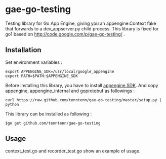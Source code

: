 gae-go-testing
==============

Testing library for Go App Engine, giving you an appengine.Context fake that forwards to a dev_appserver.py child process.
This library is fixed for go1 based on http://code.google.com/p/gae-go-testing/ .

Installation
-----

Set environment variables :

    export APPENGINE_SDK=/usr/local/google_appengine
    export PATH=$PATH:$APPENGINE_SDK

Before installing this library, you have to install [appengine SDK](https://developers.google.com/appengine/downloads#Google_App_Engine_SDK_for_Go).
And copy appengine, appengine_internal and goprotobuf as followings :

    curl https://raw.github.com/tenntenn/gae-go-testing/master/setup.py | python

This library can be installed as following :

    $go get github.com/tenntenn/gae-go-testing


Usage
-----

context_test.go and recorder_test.go show an example of usage.
